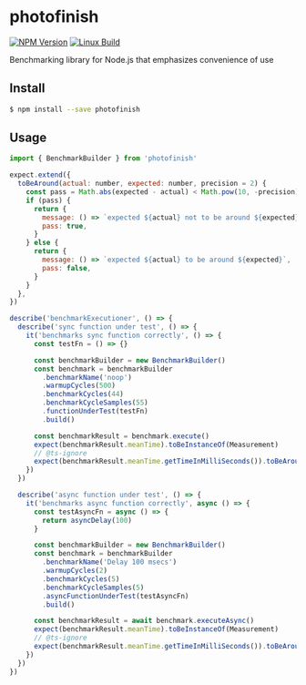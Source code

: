 # photofinish
  [![NPM Version][npm-image]][npm-url]
  [![Linux Build][circleci-image]][circleci-url]

Benchmarking library for Node.js that emphasizes convenience of use

## Install

```sh
$ npm install --save photofinish
```

## Usage

```js
import { BenchmarkBuilder } from 'photofinish'

expect.extend({
  toBeAround(actual: number, expected: number, precision = 2) {
    const pass = Math.abs(expected - actual) < Math.pow(10, -precision) / 2
    if (pass) {
      return {
        message: () => `expected ${actual} not to be around ${expected}`,
        pass: true,
      }
    } else {
      return {
        message: () => `expected ${actual} to be around ${expected}`,
        pass: false,
      }
    }
  },
})

describe('benchmarkExecutioner', () => {
  describe('sync function under test', () => {
    it('benchmarks sync function correctly', () => {
      const testFn = () => {}

      const benchmarkBuilder = new BenchmarkBuilder()
      const benchmark = benchmarkBuilder
        .benchmarkName('noop')
        .warmupCycles(500)
        .benchmarkCycles(44)
        .benchmarkCycleSamples(55)
        .functionUnderTest(testFn)
        .build()

      const benchmarkResult = benchmark.execute()
      expect(benchmarkResult.meanTime).toBeInstanceOf(Measurement)
      // @ts-ignore
      expect(benchmarkResult.meanTime.getTimeInMilliSeconds()).toBeAround(0, 1)
    })
  })

  describe('async function under test', () => {
    it('benchmarks async function correctly', async () => {
      const testAsyncFn = async () => {
        return asyncDelay(100)
      }

      const benchmarkBuilder = new BenchmarkBuilder()
      const benchmark = benchmarkBuilder
        .benchmarkName('Delay 100 msecs')
        .warmupCycles(2)
        .benchmarkCycles(5)
        .benchmarkCycleSamples(5)
        .asyncFunctionUnderTest(testAsyncFn)
        .build()

      const benchmarkResult = await benchmark.executeAsync()
      expect(benchmarkResult.meanTime).toBeInstanceOf(Measurement)
      // @ts-ignore
      expect(benchmarkResult.meanTime.getTimeInMilliSeconds()).toBeAround(100, 0)
    })
  })
})
```

[npm-image]: https://img.shields.io/npm/v/photofinish.svg
[npm-url]: https://npmjs.org/package/photofinish
[downloads-image]: https://img.shields.io/npm/dm/photofinish.svg
[downloads-url]: https://npmjs.org/package/photofinish
[circleci-image]: https://circleci.com/gh/kibertoad/photofinish.svg?style=svg
[circleci-url]: https://circleci.com/gh/kibertoad/photofinish
